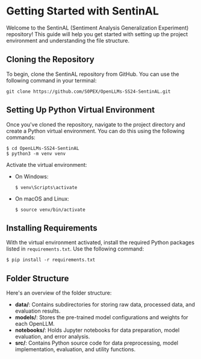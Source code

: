 # Getting Started with SentinAL

Welcome to the SentinAL (Sentiment Analysis Generalization Experiment) repository! This guide will help you get started with setting up the project environment and understanding the file structure.

## Cloning the Repository

To begin, clone the SentinAL repository from GitHub. You can use the following command in your terminal:

```
git clone https://github.com/S0PEX/OpenLLMs-SS24-SentinAL.git
```

## Setting Up Python Virtual Environment

Once you've cloned the repository, navigate to the project directory and create a Python virtual environment. You can do this using the following commands:

```shell
$ cd OpenLLMs-SS24-SentinAL
$ python3 -m venv venv
```

Activate the virtual environment:

- On Windows:
  ```shell
  $ venv\Scripts\activate
  ```
- On macOS and Linux:
  ```shell
  $ source venv/bin/activate
  ```

## Installing Requirements

With the virtual environment activated, install the required Python packages listed in `requirements.txt`. Use the following command:

```shell
$ pip install -r requirements.txt
```

## Folder Structure

Here's an overview of the folder structure:

- **data/**: Contains subdirectories for storing raw data, processed data, and evaluation results.
- **models/**: Stores the pre-trained model configurations and weights for each OpenLLM.
- **notebooks/**: Holds Jupyter notebooks for data preparation, model evaluation, and error analysis.
- **src/**: Contains Python source code for data preprocessing, model implementation, evaluation, and utility functions.
